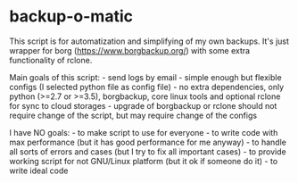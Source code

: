 # backup-o-matic

This script is for automatization and simplifying of my own backups. It's just wrapper for
borg (https://www.borgbackup.org/) with some extra functionality of rclone.

Main goals of this script:
    - send logs by email
    - simple enough but flexible configs (I selected python file as config file)
    - no extra dependencies, only python (>=2.7 or >=3.5), borgbackup, core linux tools and
      optional rclone for sync to cloud storages
    - upgrade of borgbackup or rclone should not require change of the script,
      but may require change of the configs

I have NO goals:
    - to make script to use for everyone
    - to write code with max performance (but it has good performance for me anyway)
    - to handle all sorts of errors and cases (but I try to fix all important cases)
    - to provide working script for not GNU/Linux platform (but it ok if someone do it)
    - to write ideal code
